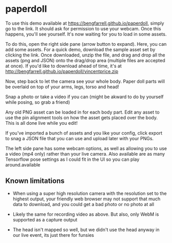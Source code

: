 # paperdoll

To use this demo available at https://bengfarrell.github.io/paperdoll, simply go to the link.
It should ask for permission to use your webcam. Once this happens, you'll see yourself. It's now waiting
for you to load in some assets.

To do this, open the right side pane (arrow button to expand). Here, you can add some assets. For a quick
demo, download the sample asset set by clicking the link. Once downloaded, unzip the file, and drag and drop
all the assets (png and JSON) onto the drag/drop area (multiple files are accepted at once). If you'd like to download ahead of time, it's at http://bengfarrell.github.io/paperdoll/vincentprice.zip

Now, step back to let the camera see your whole body. Paper doll parts will be overlaid on top of your
arms, legs, torso and head!

Snap a photo or take a video if you can (might be akward to do by yourself while posing, so grab a friend)

Any old PNG asset can be loaded in for each body part. Edit any asset to use the pin alignment tools on
how the asset gets placed over the body. This is all done live while you edit!

If you've imported a bunch of assets and you like your config, click export to snag a JSON file that you can use and upload later with your PNGs.

The left side pane has some webcam options, as well as allowing you to use a video (mp4 only) rather than your live camera.
Also available are as many Tensorflow pose settings as I could fit in the UI so you can play around.available

## Known limitations

- When using a super high resolution camera with the resolution set to the highest output, your friendly web browser
may not support that much data to download, and you could get a bad photo or no photo at all

- Likely the same for recording video as above. But also, only WebM is supported as a capture output

- The head isn't mapped so well, but we didn't use the head anyway in our live event, its just there for funsies

